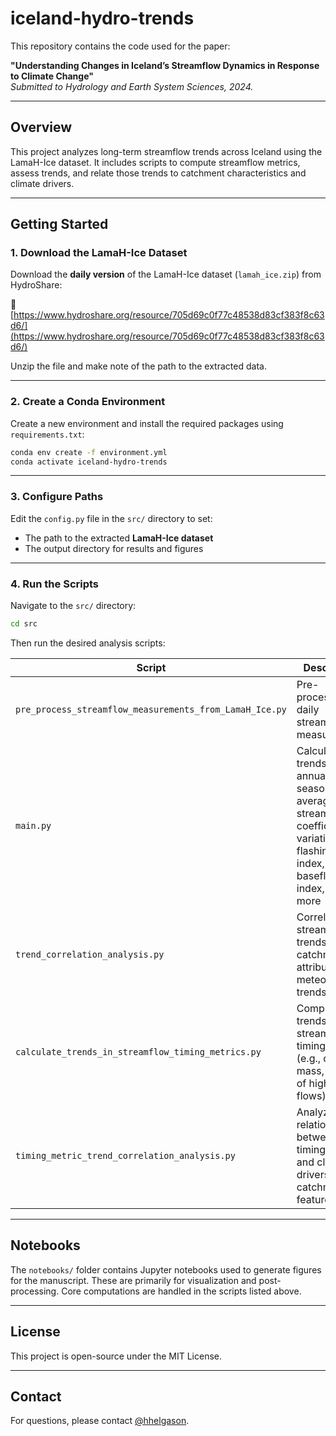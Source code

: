 # iceland-hydro-trends

This repository contains the code used for the paper:

**"Understanding Changes in Iceland’s Streamflow Dynamics in Response to Climate Change"**  
*Submitted to Hydrology and Earth System Sciences, 2024.*

---

## Overview

This project analyzes long-term streamflow trends across Iceland using the LamaH-Ice dataset. It includes scripts to compute streamflow metrics, assess trends, and relate those trends to catchment characteristics and climate drivers.

---

## Getting Started

### 1. Download the LamaH-Ice Dataset

Download the **daily version** of the LamaH-Ice dataset (`lamah_ice.zip`) from HydroShare:

🔗 [https://www.hydroshare.org/resource/705d69c0f77c48538d83cf383f8c63d6/](https://www.hydroshare.org/resource/705d69c0f77c48538d83cf383f8c63d6/)

Unzip the file and make note of the path to the extracted data.

---

### 2. Create a Conda Environment

Create a new environment and install the required packages using `requirements.txt`:

```bash
conda env create -f environment.yml
conda activate iceland-hydro-trends
```

---

### 3. Configure Paths

Edit the `config.py` file in the `src/` directory to set:

- The path to the extracted **LamaH-Ice dataset**
- The output directory for results and figures

---

### 4. Run the Scripts

Navigate to the `src/` directory:

```bash
cd src
```

Then run the desired analysis scripts:

| Script | Description |
|--------|-------------|
| `pre_process_streamflow_measurements_from_LamaH_Ice.py` | Pre-processes daily streamflow measurements |
| `main.py` | Calculates trends in annual and seasonal average streamflow, coefficient of variation (CV), flashiness index, baseflow index, and more |
| `trend_correlation_analysis.py` | Correlates streamflow trends with catchment attributes and meteorological trends |
| `calculate_trends_in_streamflow_timing_metrics.py` | Computes trends in streamflow timing metrics (e.g., center of mass, timing of high/low flows) |
| `timing_metric_trend_correlation_analysis.py` | Analyzes relationships between timing trends and climate drivers or catchment features |

---

## Notebooks

The `notebooks/` folder contains Jupyter notebooks used to generate figures for the manuscript. These are primarily for visualization and post-processing. Core computations are handled in the scripts listed above.

---

## License

This project is open-source under the MIT License.

---

## Contact

For questions, please contact [@hhelgason](https://github.com/hhelgason).
